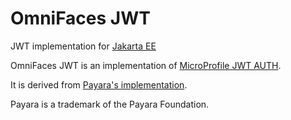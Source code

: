 # OmniFaces JWT
JWT implementation for [Jakarta EE](https://jakarta.ee)

OmniFaces JWT is an implementation of [MicroProfile JWT AUTH](https://microprofile.io/project/eclipse/microprofile-jwt-auth). 

It is derived from [Payara's implementation](https://github.com/payara/Payara/tree/master/appserver/payara-appserver-modules/microprofile/jwt-auth).

Payara is a trademark of the Payara Foundation.
